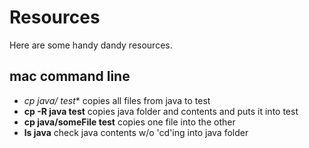 # Resources
Here are some handy dandy resources.

## mac command line
- **cp java/* test** copies all files from java to test
- **cp -R java test** copies java folder and contents and puts it into test
- **cp java/someFile test** copies one file into the other
- **ls java** check java contents w/o 'cd'ing into java folder
